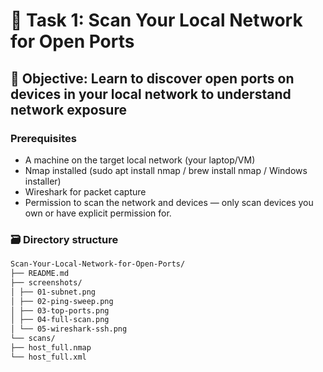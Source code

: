 # 📡 Task 1: Scan Your Local Network for Open Ports
## 🎯 Objective: Learn to discover open ports on devices in your local network to understand network exposure

### Prerequisites

- A machine on the target local network (your laptop/VM)
- Nmap installed (sudo apt install nmap / brew install nmap / Windows installer)
- Wireshark for packet capture
- Permission to scan the network and devices — only scan devices you own or have explicit permission for.

### 🗃️ Directory structure
```bash
Scan-Your-Local-Network-for-Open-Ports/
├── README.md
├── screenshots/
│ ├── 01-subnet.png
│ ├── 02-ping-sweep.png
│ ├── 03-top-ports.png
│ ├── 04-full-scan.png
│ └── 05-wireshark-ssh.png
└── scans/
├── host_full.nmap
└── host_full.xml
```

